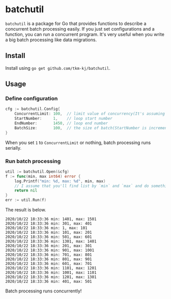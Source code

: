 # batchutil

`batchutil` is a package for Go that provides functions to describe a concurrent batch processing easily.
If you just set configurations and a function, you can run a concurrent program.
It's very useful when you write a big batch processing like data migrations.

## Install

Install using `go get github.com/tkm-kj/batchutil`.

## Usage

### Define configuration

```go
cfg := batchutil.Config{
    ConcurrentLimit: 100,  // limit value of concurrency(It's assuming database max connection)
    StartNumber:     1,    // loop start number
    EndNumber:       1450, // loop end number
    BatchSize:       100,  // the size of batch(StartNumber is incremented by BatchSize until it exceeds EndNumber)
}
```

When you set `1` to `ConcurrentLimit` or nothing, batch processing runs serially.

### Run batch processing

```go
util := batchutil.Open(&cfg)
f := func(min, max int64) error {
    log.Printf("min: %d, max: %d", min, max)
    // I assume that you'll find list by `min` and `max` and do something
    return nil
}
err := util.Run(f)
```

The result is below.

```
2020/10/22 18:33:36 min: 1401, max: 1501
2020/10/22 18:33:36 min: 301, max: 401
2020/10/22 18:33:36 min: 1, max: 101
2020/10/22 18:33:36 min: 101, max: 201
2020/10/22 18:33:36 min: 501, max: 601
2020/10/22 18:33:36 min: 1301, max: 1401
2020/10/22 18:33:36 min: 201, max: 301
2020/10/22 18:33:36 min: 901, max: 1001
2020/10/22 18:33:36 min: 701, max: 801
2020/10/22 18:33:36 min: 801, max: 901
2020/10/22 18:33:36 min: 601, max: 701
2020/10/22 18:33:36 min: 1101, max: 1201
2020/10/22 18:33:36 min: 1001, max: 1101
2020/10/22 18:33:36 min: 1201, max: 1301
2020/10/22 18:33:36 min: 401, max: 501
```

Batch processing runs concurrently!
